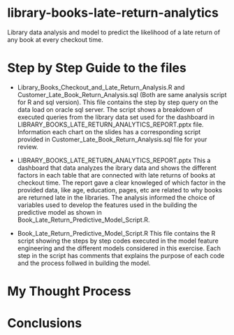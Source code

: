 # library-books-late-return-analytics
Library data analysis and model to predict the likelihood of a late return of any book at every checkout time.


# Step by Step Guide to the files
- Library_Books_Checkout_and_Late_Return_Analysis.R and Customer_Late_Book_Return_Analysis.sql (Both are same analysis script for R and sql version).
This file contains the step by step query on the data load on oracle sql server.
The script shows a breakdown of executed queries from the library data set used for the dashboard in LIBRARY_BOOKS_LATE_RETURN_ANALYTICS_REPORT.pptx file.
Information each chart on the slides has a corresponding script provided in Customer_Late_Book_Return_Analysis.sql file for your review.

- LIBRARY_BOOKS_LATE_RETURN_ANALYTICS_REPORT.pptx
This a dashboard that data analyzes the ibrary data and shows the different factors in each table that are connected with late returns of books at checkout time.
The report gave a clear knowleged of which factor in the provided data, like age, education, pages, etc are related to why books are returned late in the libraries.
The analysis informed the choice of variables used to develop the features used in the building the predictive model as shown in Book_Late_Return_Predictive_Model_Script.R.

- Book_Late_Return_Predictive_Model_Script.R
This file contains the R script showing the steps by step codes executed in the model feature engineering and the different models considered in this exercise.
Each step in the script has comments that explains the purpose of each code and the process follwed in building the model.


# My Thought Process 

# Conclusions


